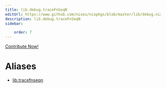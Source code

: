 ```yaml
---
title: lib.debug.traceFnSeqN
editUrl: https://www.github.com/nixos/nixpkgs/blob/master/lib/debug.nix#L209C17
description: lib.debug.traceFnSeqN
sidebar:

    order: 7
---
```


<a href="https://www.github.com/nixos/nixpkgs/blob/master/lib/debug.nix#L209C17">Contribute Now!</a>


# Aliases

- [lib.tracefnseqn](/nix-doc-comments/reference/lib/lib-tracefnseqn)


